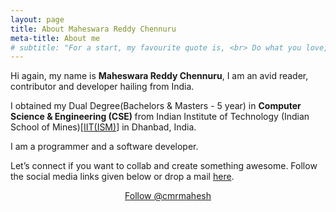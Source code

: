 ```yaml
---
layout: page
title: About Maheswara Reddy Chennuru
meta-title: About me
# subtitle: "For a start, my favourite quote is, <br> Do what you love, love what you do."
---
```


<div id="aboutme-section">

<p class="about-text">
<span class="fa fa-briefcase about-icon"></span>
  Hi again, my name is <strong>Maheswara Reddy Chennuru</strong>, I am an avid reader, contributor and developer hailing from India.
</p>

<p class="about-text">
<span class="fa fa-graduation-cap about-icon"></span>
I obtained my Dual Degree(Bachelors & Masters - 5 year) in <strong>Computer Science & Engineering (CSE) </strong>from Indian Institute of Technology (Indian School of Mines)[<a target="_blank" href="https://www.iitism.ac.in/">IIT(ISM)</a>] in Dhanbad, India.
</p>

<p class="about-text">
<span class="fa fa-code about-icon"></span>
I am a programmer and a software developer.
</p>

<!--
<p class="about-text">
<span class="fa fa-heart about-icon"></span>
Also, I am a gamer, I love to create digital art and play around with my Photoshop skills, apart from these I love listening to music. Loves to meet new people, connect, discuss, network and grow, mostly at software developers’ conferences, dev-fests and gaming meet-ups.
</p>
-->

<p class="about-text">
<span class="fa fa-envelope about-icon"></span>
Let’s connect if you want to collab and create something awesome. Follow the social media links given below or drop a mail <a target="_blank" href="mailto:cmr.mahesh@gmail.com">here</a>.
</p>


<center>
	<a href="https://twitter.com/anuditverma" class="twitter-follow-button" data-size="large" data-show-count="false">Follow @cmrmahesh</a>
	<script async src="//platform.twitter.com/widgets.js" charset="utf-8"></script>
</center>
<br>
